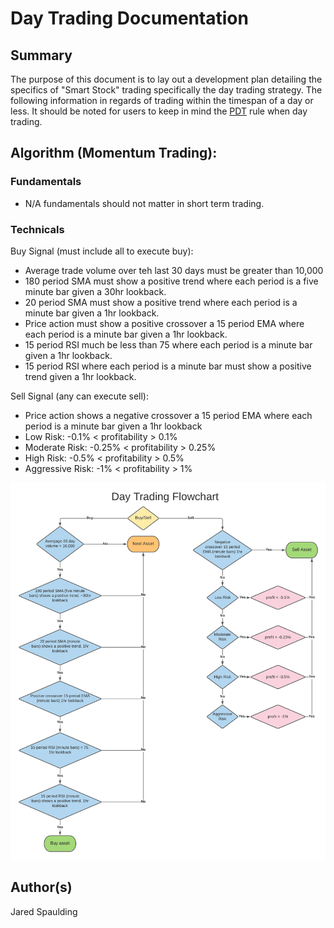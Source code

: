 # Day Trading Documentation

## Summary
The purpose of this document is to lay out a development plan detailing the specifics of "Smart Stock" trading specifically the day trading strategy. The following information in regards of trading within the timespan of a day or less. It should be noted for users to keep in mind the [PDT](https://www.investopedia.com/terms/p/patterndaytrader.asp) rule when day trading.

## Algorithm (Momentum Trading):

### Fundamentals
- N/A fundamentals should not matter in short term trading.

### Technicals
Buy Signal (must include all to execute buy):
- Average trade volume over teh last 30 days must be greater than 10,000
- 180 period SMA must show a positive trend where each period is a five minute bar given a 30hr lookback.
- 20 period SMA must show a positive trend where each period is a minute bar given a 1hr lookback.
- Price action must show a positive crossover a 15 period EMA where each period is a minute bar given a 1hr lookback. 
- 15 period RSI much be less than 75 where each period is a minute bar given a 1hr lookback.
- 15 period RSI where each period is a minute bar must show a positive trend given a 1hr lookback.

Sell Signal (any can execute sell):
- Price action shows a negative crossover a 15 period EMA where each period is a minute bar given a 1hr lookback
- Low Risk: -0.1% < profitability > 0.1%
- Moderate Risk: -0.25% < profitability > 0.25%
- High Risk: -0.5% < profitability > 0.5%
- Aggressive Risk: -1% < profitability > 1%

![DAy Trading Strategy](day_trading_flowchart.png)

## Author(s)
Jared Spaulding